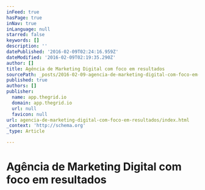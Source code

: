 ```yaml
---
inFeed: true
hasPage: true
inNav: true
inLanguage: null
starred: false
keywords: []
description: ''
datePublished: '2016-02-09T02:24:16.959Z'
dateModified: '2016-02-09T02:19:35.290Z'
author: []
title: Agência de Marketing Digital com foco em resultados
sourcePath: _posts/2016-02-09-agencia-de-marketing-digital-com-foco-em-resultados.md
published: true
authors: []
publisher:
  name: app.thegrid.io
  domain: app.thegrid.io
  url: null
  favicon: null
url: agencia-de-marketing-digital-com-foco-em-resultados/index.html
_context: 'http://schema.org'
_type: Article

---
```

# Agência de Marketing Digital com foco em resultados